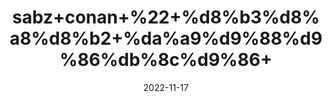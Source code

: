 ---
title: 'sabz+conan+%22+%d8%b3%d8%a8%d8%b2+%da%a9%d9%88%d9%86%db%8c%d9%86+'
date: '2022-11-17' 
metatag: '' 
inventory: '0' 
draft: false 
# meta description 
shortDescripton: ''
description: 'Herbs+%d8%ac%da%91%db%8c+%d8%a8%d9%88%d9%b9%db%8c'
longdescription: ''
tags: ''
brand: ''
subCategory: ''
sellCount: '0'
featured: True
# product Price
price: '100.0'
# Product Short Description
shortDescription: ''
productID: '46DB745B-7249-ED11-996A-005056B3A416'
type: 'products'
category: 'Herbs+%d8%ac%da%91%db%8c+%d8%a8%d9%88%d9%b9%db%8c' 
thumnailproduct: 'https://eraconnect.blob.core.windows.net/product-images/aminsaddiquidawakhana/0f274071-5dba-4867-bc21-737afbabeb3b.webp' 
images:
  - image: 'https://eraconnect.blob.core.windows.net/product-images/aminsaddiquidawakhana/0f274071-5dba-4867-bc21-737afbabeb3b.webp'  
Variants:
---